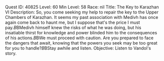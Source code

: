 Quest ID: 40825
Level: 60
Min Level: 58
Race: nil
Title: The Key to Karazhan VI
Description: So, you come seeking my help to repair the key to the Upper Chambers of Karazhan. It seems my past association with Medivh has once again come back to haunt me, but I suppose that's the price I must pay.$B$BMedivh himself knew the risks of what he was doing, but his insatiable thirst for knowledge and power blinded him to the consequences of his actions.$B$BWe must proceed with caution. Are you prepared to face the dangers that await, knowing that the powers you seek may be too great for you to handle?$B$BStay awhile and listen.
Objective: Listen to Vandol's story.
